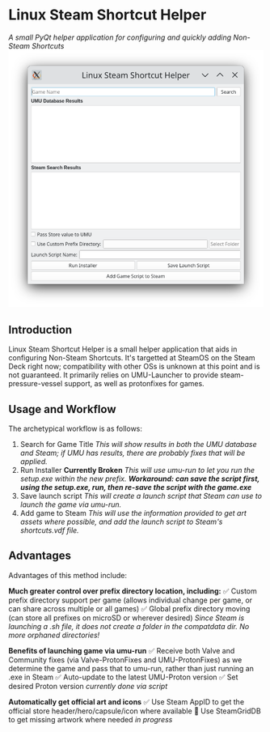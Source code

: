 # Linux Steam Shortcut Helper
_A small PyQt helper application for configuring and quickly adding Non-Steam Shortcuts_
![A picture of the main application's window](docs/main_window.png)

## Introduction
Linux Steam Shortcut Helper is a small helper application that aids in configuring Non-Steam Shortcuts. It's targetted at SteamOS on the Steam Deck right now; compatibility with other OSs is unknown at this point and is not guaranteed. It primarily relies on UMU-Launcher to provide steam-pressure-vessel support, as well as protonfixes for games.

## Usage and Workflow
The archetypical workflow is as follows:
1. Search for Game Title
_This will show results in both the UMU database and Steam; if UMU has results, there are probably fixes that will be applied._
2. Run Installer **Currently Broken**
_This will use umu-run to let you run the setup.exe within the new prefix._
***Workaround: can save the script first, using the setup.exe, run, then re-save the script with the game.exe***
3. Save launch script
_This will create a launch script that Steam can use to launch the game via umu-run._
4. Add game to Steam
_This will use the information provided to get art assets where possible, and add the launch script to Steam's shortcuts.vdf file._

## Advantages
Advantages of this method include:

**Much greater control over prefix directory location, including:**
:white_check_mark: Custom prefix directory support per game (allows individual change per game, or can share across multiple or all games)
:white_check_mark: Global prefix directory moving (can store all prefixes on microSD or wherever desired)
_Since Steam is launching a .sh file, it does not create a folder in the compatdata dir. No more orphaned directories!_

**Benefits of launching game via umu-run**
:white_check_mark: Receive both Valve and Community fixes (via Valve-ProtonFixes and UMU-ProtonFixes) as we determine the game and pass that to umu-run, rather than just running an .exe in Steam
:white_check_mark: Auto-update to the latest UMU-Proton version
:white_check_mark: Set desired Proton version _currently done via script_

**Automatically get official art and icons**
:white_check_mark: Use Steam AppID to get the official store header/hero/capsule/icon where available
:black_square_button: Use SteamGridDB to get missing artwork where needed _in progress_

